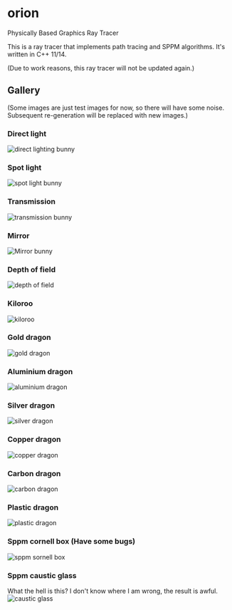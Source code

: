 # orion
Physically Based Graphics Ray Tracer

This is a ray tracer that implements path tracing and SPPM algorithms. It's written in C++ 11/14.

(Due to work reasons, this ray tracer will not be updated again.)

## Gallery
(Some images are just test images for now, so there will have some noise. Subsequent re-generation will be replaced with new images.)

### Direct light
![direct lighting bunny](http://gleam-1255489689.cosbj.myqcloud.com/wp-content/uploads/2018/08/direct-lighting-bunny-1.jpg)

### Spot light
![spot light bunny](http://gleam-1255489689.cosbj.myqcloud.com/wp-content/uploads/2018/08/bunny_spotlight-1.jpg)

### Transmission
![transmission bunny](http://gleam-1255489689.cosbj.myqcloud.com/wp-content/uploads/2018/08/bunny_transmission-1.jpg)

### Mirror
![Mirror bunny](http://gleam-1255489689.cosbj.myqcloud.com/wp-content/uploads/2018/08/bunny-mirror-1.jpg)

### Depth of field
![depth of field](http://gleam-1255489689.cosbj.myqcloud.com/wp-content/uploads/2018/08/bunny_depth_of_field-1.jpg)

### Kiloroo
![kiloroo](http://gleam-1255489689.cosbj.myqcloud.com/wp-content/uploads/2018/08/kiloroo-1.jpg)

### Gold dragon
![gold dragon](http://gleam-1255489689.cosbj.myqcloud.com/wp-content/uploads/2018/08/dragon_gold-1.jpg)

### Aluminium dragon
![aluminium dragon](http://gleam-1255489689.cosbj.myqcloud.com/wp-content/uploads/2018/08/dragon_aluminium_1024.jpg)

### Silver dragon
![silver dragon](http://gleam-1255489689.cosbj.myqcloud.com/wp-content/uploads/2018/08/dragon_silver_10.jpg)

### Copper dragon
![copper dragon](http://gleam-1255489689.cosbj.myqcloud.com/wp-content/uploads/2018/08/dragon_copper_10-1.jpg)

### Carbon dragon
![carbon dragon](http://gleam-1255489689.cosbj.myqcloud.com/wp-content/uploads/2018/08/dragon_amorphous_carbon_10.jpg)

### Plastic dragon
![plastic dragon](http://gleam-1255489689.cosbj.myqcloud.com/wp-content/uploads/2018/08/dragon_plastic_10.jpg)

### Sppm cornell box (Have some bugs)
![sppm sornell box](http://gleam-1255489689.cosbj.myqcloud.com/wp-content/uploads/2018/08/cornell-box-sppm.jpg)

### Sppm caustic glass
What the hell is this? I don't know where I am wrong, the result is awful.
![caustic glass](http://gleam-1255489689.cosbj.myqcloud.com/wp-content/uploads/2018/08/caustic-glass.jpg)
